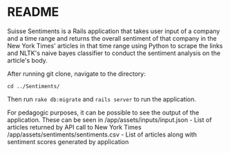 # README

Suisse Sentiments is a Rails application that takes user input of a company and a time range and returns the overall
sentiment of that company in the New York Times' articles in that time range using Python to scrape the links and NLTK's naive bayes classifier to conduct the sentiment analysis on the article's body.

After running git clone, navigate to the directory:

`cd ../Sentiments/`

Then run `rake db:migrate` and `rails server` to run the application.

For pedagogic purposes, it can be possible to see the output of the application. These can be seen in 
/app/assets/inputs/input.json - List of articles returned by API call to New York Times
/app/assets/sentiments/sentiments.csv - List of articles along with sentiment scores generated by application

